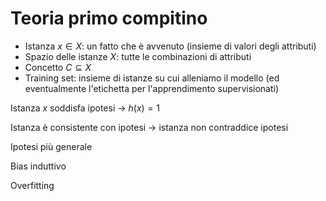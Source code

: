 # Teoria primo compitino

- Istanza $x \in X$:  un fatto che è avvenuto (insieme di valori degli attributi)
- Spazio delle istanze $X$: tutte le combinazioni di attributi
- Concetto $C \subseteq X$
- Training set: insieme di istanze su cui alleniamo il modello (ed eventualmente l'etichetta per l'apprendimento supervisionati)

Istanza $x$ soddisfa ipotesi -> $h(x) = 1$

Istanza è consistente con ipotesi -> istanza non contraddice ipotesi

Ipotesi più generale

Bias induttivo

Overfitting

